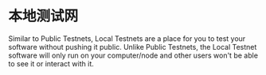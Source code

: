 # 本地测试网

Similar to Public Testnets, Local Testnets are a place for you to test your software without pushing it public. Unlike Public Testnets, the Local Testnet software will only run on your computer/node and other users won't be able to see it or interact with it.

